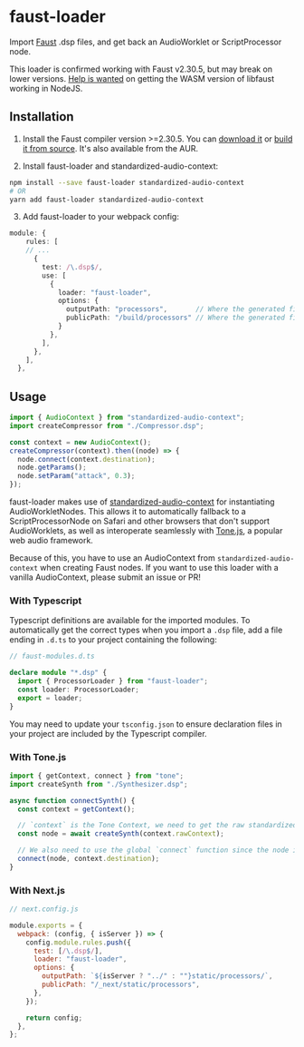 # faust-loader

Import [Faust](https://faust.grame.fr/) .dsp files, and get back an AudioWorklet or ScriptProcessor node.

This loader is confirmed working with Faust v2.30.5, but may break on lower versions.
[Help is wanted](https://github.com/Smona/faust-loader/issues/1) on
getting the WASM version of libfaust working in NodeJS.

## Installation

1. Install the Faust compiler version >=2.30.5. You can [download it](https://faust.grame.fr/downloads/) or
   [build it from source](https://github.com/grame-cncm/faust/wiki/BuildingSimple). It's also available from the AUR.

2. Install faust-loader and standardized-audio-context:

```bash
npm install --save faust-loader standardized-audio-context
# OR
yarn add faust-loader standardized-audio-context
```

3. Add faust-loader to your webpack config:

```ts
module: {
    rules: [
    // ...
      {
        test: /\.dsp$/,
        use: [
          {
            loader: "faust-loader",
            options: {
              outputPath: "processors",       // Where the generated files will be placed relative to the output directory
              publicPath: "/build/processors" // Where the generated files will be served from
            }
          },
        ],
      },
    ],
  },
```

## Usage

```ts
import { AudioContext } from "standardized-audio-context";
import createCompressor from "./Compressor.dsp";

const context = new AudioContext();
createCompressor(context).then((node) => {
  node.connect(context.destination);
  node.getParams();
  node.setParam("attack", 0.3);
});
```

faust-loader makes use of [standardized-audio-context](https://github.com/chrisguttandin/standardized-audio-context) for
instantiating AudioWorkletNodes. This allows it to automatically fallback to a ScriptProcessorNode on Safari and other
browsers that don't support AudioWorklets, as well as interoperate seamlessly with [Tone.js](https://github.com/Tonejs/Tone.js), a popular web audio framework.

Because of this, you have to use an AudioContext from `standardized-audio-context` when creating Faust nodes. If you want
to use this loader with a vanilla AudioContext, please submit an issue or PR!

### With Typescript

Typescript definitions are available for the imported modules. To automatically get the correct types when you
import a `.dsp` file, add a file ending in `.d.ts` to your project containing the following:

```ts
// faust-modules.d.ts

declare module "*.dsp" {
  import { ProcessorLoader } from "faust-loader";
  const loader: ProcessorLoader;
  export = loader;
}
```

You may need to update your `tsconfig.json` to ensure declaration files in your
project are included by the Typescript compiler.

### With Tone.js

```ts
import { getContext, connect } from "tone";
import createSynth from "./Synthesizer.dsp";

async function connectSynth() {
  const context = getContext();

  // `context` is the Tone Context, we need to get the raw standardized-audio-context.
  const node = await createSynth(context.rawContext);

  // We also need to use the global `connect` function since the node isn't a Tone AudioNode.
  connect(node, context.destination);
}
```

### With Next.js

```js
// next.config.js

module.exports = {
  webpack: (config, { isServer }) => {
    config.module.rules.push({
      test: [/\.dsp$/],
      loader: "faust-loader",
      options: {
        outputPath: `${isServer ? "../" : ""}static/processors/`,
        publicPath: "/_next/static/processors",
      },
    });

    return config;
  },
};
```
